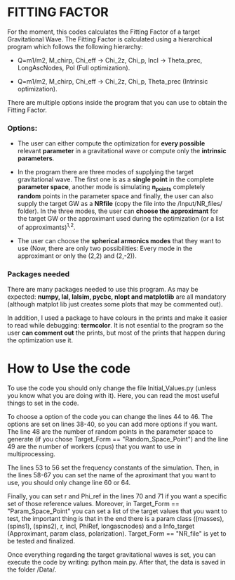 # FITTING FACTOR

For the moment, this codes calculates the Fitting Factor of a target Gravitational Wave. The Fitting Factor is calculated using a hierarchical program which follows the following hierarchy:

- Q=m1/m2, M_chirp, Chi_eff -> Chi_2z, Chi_p, Incl -> Theta_prec, LongAscNodes, Pol (Full optimization).

- Q=m1/m2, M_chirp, Chi_eff -> Chi_2z, Chi_p, Theta_prec (Intrinsic optimization).

There are multiple options inside the program that you can use to obtain the Fitting Factor.

### Options:

- The user can either compute the optimization for **every possible** relevant **parameter** in a gravitational wave or compute only the **intrinsic parameters**.

- In the program there are three modes of supplying the target gravitational wave. The first one is as a **single point** in the complete **parameter space**, another mode is simulating **n<sub>points<sub>** completely **random** points in the parameter space and finally, the user can also supply the target GW as a **NRfile** (copy the file into the /Input/NR_files/ folder). In the three modes, the user can **choose the approximant** for the target GW or the approximant used during the optimization (or a list of approximants)<sup>1,2</sup>. 

- The user can choose the **spherical armonics modes** that they want to use (Now, there are only two possibilities: Every mode in the approximant or only the (2,2) and (2,-2)). 

### Packages needed

There are many packages needed to use this program. As may be expected: **numpy, lal, lalsim, pycbc, nlopt and matplotlib** are all mandatory (although matplot lib just creates some plots that may be commented out).

In addition, I used a package to have colours in the prints and make it easier to read while debugging: **termcolor**. It is not esential to the program so the user **can comment out** the prints, but most of the prints that happen during the optimization use it.

# How to Use the code

To use the code you should only change the file Initial_Values.py (unless you know what you are doing with it). Here, you can read the most useful things to set in the code.

To choose a option of the code you can change the lines 44 to 46. The options are set on lines 38-40, so you can add more options if you want. The line 48 are the number of random points in the parameter space to generate (if you chose Target_Form == "Random_Space_Point") and the line 49 are the number of workers (cpus) that you want to use in multiprocessing.

The lines 53 to 56 set the frequency constants of the simulation. Then, in the lines 58-67 you can set the name of the aproximant that you want to use, you should only change line 60 or 64.

Finally, you can set r and Phi_ref in the lines 70 and 71 if you want a specific set of those reference values. Moreover, in Target_Form == "Param_Space_Point" you can set a list of the target values that you want to test, the important thing is that in the end there is a param class ((masses), (spins1), (spins2), r, incl, PhiRef, longascnodes) and a Info_target (Approximant, param class, polarization). Target_Form == "NR_file" is yet to be tested and finalized.

Once everything regarding the target gravitational waves is set, you can execute the code by writing: python main.py. After that, the data is saved in the folder /Data/. 